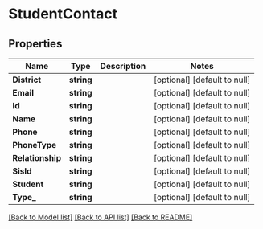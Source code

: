 # StudentContact

## Properties
Name | Type | Description | Notes
------------ | ------------- | ------------- | -------------
**District** | **string** |  | [optional] [default to null]
**Email** | **string** |  | [optional] [default to null]
**Id** | **string** |  | [optional] [default to null]
**Name** | **string** |  | [optional] [default to null]
**Phone** | **string** |  | [optional] [default to null]
**PhoneType** | **string** |  | [optional] [default to null]
**Relationship** | **string** |  | [optional] [default to null]
**SisId** | **string** |  | [optional] [default to null]
**Student** | **string** |  | [optional] [default to null]
**Type_** | **string** |  | [optional] [default to null]

[[Back to Model list]](../README.md#documentation-for-models) [[Back to API list]](../README.md#documentation-for-api-endpoints) [[Back to README]](../README.md)


